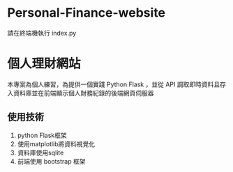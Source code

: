 # Personal-Finance-website

請在終端機執行 index.py  

<h1>個人理財網站</h1>  

本專案為個人練習，為提供一個實踐 Python Flask ，並從 API 調取即時資料且存入資料庫並在前端顯示個人財務紀錄的後端網頁伺服器  

<h2>使用技術</h2>

1. python Flask框架  
2. 使用matplotlib將資料視覺化  
3. 資料庫使用sqlite  
4. 前端使用 bootstrap 框架  
